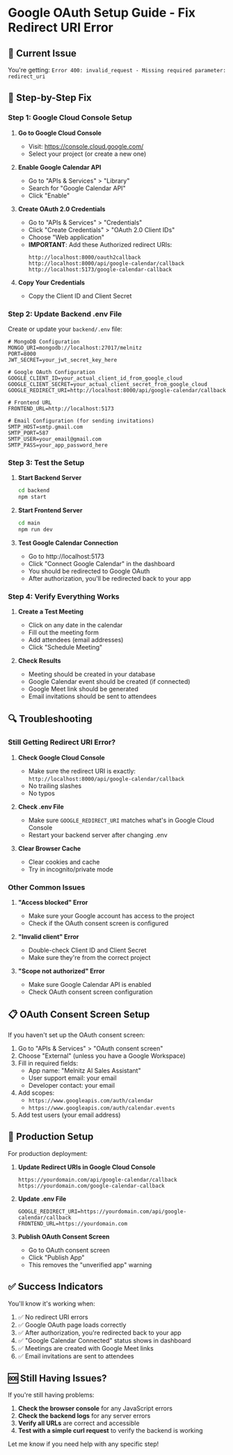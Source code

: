# Google OAuth Setup Guide - Fix Redirect URI Error

## 🚨 **Current Issue**
You're getting: `Error 400: invalid_request - Missing required parameter: redirect_uri`

## 🔧 **Step-by-Step Fix**

### **Step 1: Google Cloud Console Setup**

1. **Go to Google Cloud Console**
   - Visit: https://console.cloud.google.com/
   - Select your project (or create a new one)

2. **Enable Google Calendar API**
   - Go to "APIs & Services" > "Library"
   - Search for "Google Calendar API"
   - Click "Enable"

3. **Create OAuth 2.0 Credentials**
   - Go to "APIs & Services" > "Credentials"
   - Click "Create Credentials" > "OAuth 2.0 Client IDs"
   - Choose "Web application"
   - **IMPORTANT**: Add these Authorized redirect URIs:
     ```
     http://localhost:8000/oauth2callback
     http://localhost:8000/api/google-calendar/callback
     http://localhost:5173/google-calendar-callback
     ```

4. **Copy Your Credentials**
   - Copy the Client ID and Client Secret

### **Step 2: Update Backend .env File**

Create or update your `backend/.env` file:

```env
# MongoDB Configuration
MONGO_URI=mongodb://localhost:27017/melnitz
PORT=8000
JWT_SECRET=your_jwt_secret_key_here

# Google OAuth Configuration
GOOGLE_CLIENT_ID=your_actual_client_id_from_google_cloud
GOOGLE_CLIENT_SECRET=your_actual_client_secret_from_google_cloud
GOOGLE_REDIRECT_URI=http://localhost:8000/api/google-calendar/callback

# Frontend URL
FRONTEND_URL=http://localhost:5173

# Email Configuration (for sending invitations)
SMTP_HOST=smtp.gmail.com
SMTP_PORT=587
SMTP_USER=your_email@gmail.com
SMTP_PASS=your_app_password_here
```

### **Step 3: Test the Setup**

1. **Start Backend Server**
   ```bash
   cd backend
   npm start
   ```

2. **Start Frontend Server**
   ```bash
   cd main
   npm run dev
   ```

3. **Test Google Calendar Connection**
   - Go to http://localhost:5173
   - Click "Connect Google Calendar" in the dashboard
   - You should be redirected to Google OAuth
   - After authorization, you'll be redirected back to your app

### **Step 4: Verify Everything Works**

1. **Create a Test Meeting**
   - Click on any date in the calendar
   - Fill out the meeting form
   - Add attendees (email addresses)
   - Click "Schedule Meeting"

2. **Check Results**
   - Meeting should be created in your database
   - Google Calendar event should be created (if connected)
   - Google Meet link should be generated
   - Email invitations should be sent to attendees

## 🔍 **Troubleshooting**

### **Still Getting Redirect URI Error?**

1. **Check Google Cloud Console**
   - Make sure the redirect URI is exactly: `http://localhost:8000/api/google-calendar/callback`
   - No trailing slashes
   - No typos

2. **Check .env File**
   - Make sure `GOOGLE_REDIRECT_URI` matches what's in Google Cloud Console
   - Restart your backend server after changing .env

3. **Clear Browser Cache**
   - Clear cookies and cache
   - Try in incognito/private mode

### **Other Common Issues**

1. **"Access blocked" Error**
   - Make sure your Google account has access to the project
   - Check if the OAuth consent screen is configured

2. **"Invalid client" Error**
   - Double-check Client ID and Client Secret
   - Make sure they're from the correct project

3. **"Scope not authorized" Error**
   - Make sure Google Calendar API is enabled
   - Check OAuth consent screen configuration

## 📋 **OAuth Consent Screen Setup**

If you haven't set up the OAuth consent screen:

1. Go to "APIs & Services" > "OAuth consent screen"
2. Choose "External" (unless you have a Google Workspace)
3. Fill in required fields:
   - App name: "Melnitz AI Sales Assistant"
   - User support email: your email
   - Developer contact: your email
4. Add scopes:
   - `https://www.googleapis.com/auth/calendar`
   - `https://www.googleapis.com/auth/calendar.events`
5. Add test users (your email address)

## 🚀 **Production Setup**

For production deployment:

1. **Update Redirect URIs in Google Cloud Console**
   ```
   https://yourdomain.com/api/google-calendar/callback
   https://yourdomain.com/google-calendar-callback
   ```

2. **Update .env File**
   ```env
   GOOGLE_REDIRECT_URI=https://yourdomain.com/api/google-calendar/callback
   FRONTEND_URL=https://yourdomain.com
   ```

3. **Publish OAuth Consent Screen**
   - Go to OAuth consent screen
   - Click "Publish App"
   - This removes the "unverified app" warning

## ✅ **Success Indicators**

You'll know it's working when:

1. ✅ No redirect URI errors
2. ✅ Google OAuth page loads correctly
3. ✅ After authorization, you're redirected back to your app
4. ✅ "Google Calendar Connected" status shows in dashboard
5. ✅ Meetings are created with Google Meet links
6. ✅ Email invitations are sent to attendees

## 🆘 **Still Having Issues?**

If you're still having problems:

1. **Check the browser console** for any JavaScript errors
2. **Check the backend logs** for any server errors
3. **Verify all URLs** are correct and accessible
4. **Test with a simple curl request** to verify the backend is working

Let me know if you need help with any specific step!

